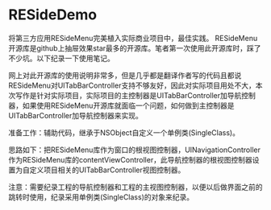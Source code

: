 # RESideDemo
将第三方应用RESideMenu完美植入实际商业项目中，最佳实践。
RESideMenu开源库是github上抽屉效果star最多的开源库。笔者第一次使用此开源库时，踩了不少坑。以下纪录一下使用笔记。

网上对此开源库的使用说明非常多，但是几乎都是翻译作者写的代码且都说RESideMenu对UITabBarController支持不够友好，因此对实际项目用处不大，本次写作是针对实际项目，实际项目的主控制器是UITabBarController加导航控制器，如果使用RESideMenu开源库就面临一个问题，如何做到主控制器是UITabBarController加导航控制器来实现。

准备工作：辅助代码，继承于NSObject自定义一个单例类(SingleClass)。

思路如下：把RESideMenu库作为窗口的根视图控制器，UINavigationController作为RESideMenu库的contentViewController，此导航控制器的根视图控制器设置为自定义项目相关的UITabBarController视图控制器。

注意：需要纪录工程的导航控制器和工程的主视图控制器，以便以后做界面之前的跳转时使用，纪录采用单例类(SingleClass)的对象来纪录。
